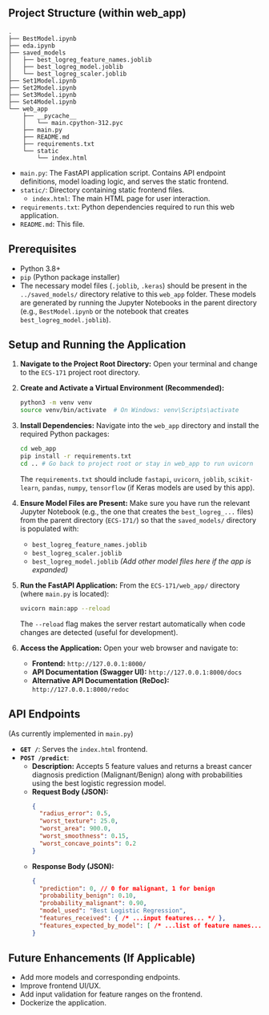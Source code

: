 

## Project Structure (within web_app)
    .
    ├── BestModel.ipynb
    ├── eda.ipynb
    ├── saved_models
    │   ├── best_logreg_feature_names.joblib
    │   ├── best_logreg_model.joblib
    │   └── best_logreg_scaler.joblib
    ├── Set1Model.ipynb
    ├── Set2Model.ipynb
    ├── Set3Model.ipynb
    ├── Set4Model.ipynb
    └── web_app
        ├── __pycache__
        │   └── main.cpython-312.pyc
        ├── main.py
        ├── README.md
        ├── requirements.txt
        └── static
            └── index.html

- `main.py`: The FastAPI application script. Contains API endpoint definitions, model loading logic, and serves the static frontend.
- `static/`: Directory containing static frontend files.
  - `index.html`: The main HTML page for user interaction.
- `requirements.txt`: Python dependencies required to run this web application.
- `README.md`: This file.

## Prerequisites

- Python 3.8+
- `pip` (Python package installer)
- The necessary model files (`.joblib`, `.keras`) should be present in the `../saved_models/` directory relative to this `web_app` folder. These models are generated by running the Jupyter Notebooks in the parent directory (e.g., `BestModel.ipynb` or the notebook that creates `best_logreg_model.joblib`).

## Setup and Running the Application

1.  **Navigate to the Project Root Directory:**
    Open your terminal and change to the `ECS-171` project root directory.

2.  **Create and Activate a Virtual Environment (Recommended):**
    ```bash
    python3 -m venv venv
    source venv/bin/activate  # On Windows: venv\Scripts\activate
    ```

3.  **Install Dependencies:**
    Navigate into the `web_app` directory and install the required Python packages:
    ```bash
    cd web_app
    pip install -r requirements.txt
    cd .. # Go back to project root or stay in web_app to run uvicorn
    ```
    The `requirements.txt` should include `fastapi`, `uvicorn`, `joblib`, `scikit-learn`, `pandas`, `numpy`, `tensorflow` (if Keras models are used by this app).

4.  **Ensure Model Files are Present:**
    Make sure you have run the relevant Jupyter Notebook (e.g., the one that creates the `best_logreg_...` files) from the parent directory (`ECS-171/`) so that the `saved_models/` directory is populated with:
    - `best_logreg_feature_names.joblib`
    - `best_logreg_scaler.joblib`
    - `best_logreg_model.joblib`
    *(Add other model files here if the app is expanded)*

5.  **Run the FastAPI Application:**
    From the `ECS-171/web_app/` directory (where `main.py` is located):
    ```bash
    uvicorn main:app --reload
    ```
    The `--reload` flag makes the server restart automatically when code changes are detected (useful for development).

6.  **Access the Application:**
    Open your web browser and navigate to:
    - **Frontend:** `http://127.0.0.1:8000/`
    - **API Documentation (Swagger UI):** `http://127.0.0.1:8000/docs`
    - **Alternative API Documentation (ReDoc):** `http://127.0.0.1:8000/redoc`

## API Endpoints

(As currently implemented in `main.py`)

-   **`GET /`**: Serves the `index.html` frontend.
-   **`POST /predict`**:
    -   **Description:** Accepts 5 feature values and returns a breast cancer diagnosis prediction (Malignant/Benign) along with probabilities using the best logistic regression model.
    -   **Request Body (JSON):**
        ```json
        {
          "radius_error": 0.5,
          "worst_texture": 25.0,
          "worst_area": 900.0,
          "worst_smoothness": 0.15,
          "worst_concave_points": 0.2
        }
        ```
    -   **Response Body (JSON):**
        ```json
        {
          "prediction": 0, // 0 for malignant, 1 for benign
          "probability_benign": 0.10,
          "probability_malignant": 0.90,
          "model_used": "Best Logistic Regression",
          "features_received": { /* ...input features... */ },
          "features_expected_by_model": [ /* ...list of feature names... */ ]
        }
        ```

## Future Enhancements (If Applicable)

- Add more models and corresponding endpoints.
- Improve frontend UI/UX.
- Add input validation for feature ranges on the frontend.
- Dockerize the application.
